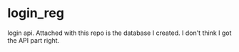 # login_reg
login api.
Attached with this repo is the database I created.
I don't think I got the API part right.
